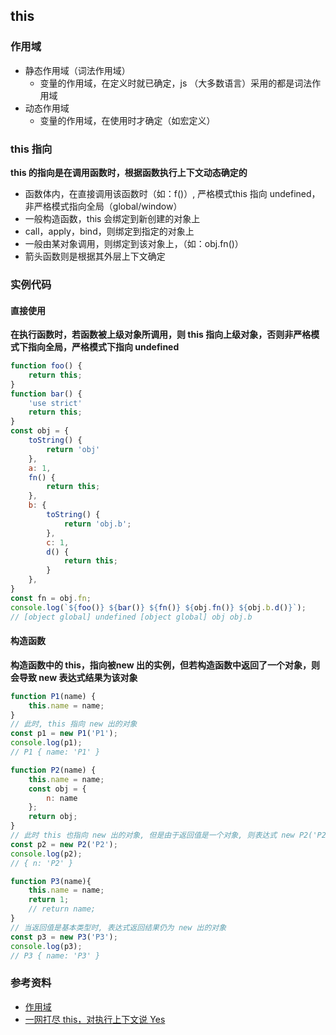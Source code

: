 ## this

### 作用域
* 静态作用域（词法作用域）
	* 变量的作用域，在定义时就已确定，js （大多数语言）采用的都是词法作用域
* 动态作用域
	* 变量的作用域，在使用时才确定（如宏定义）

### this 指向
**this 的指向是在调用函数时，根据函数执行上下文动态确定的**

* 函数体内，在直接调用该函数时（如：f()）, 严格模式this 指向 undefined，非严格模式指向全局（global/window）
* 一般构造函数，this 会绑定到新创建的对象上
* call，apply，bind，则绑定到指定的对象上
* 一般由某对象调用，则绑定到该对象上，（如：obj.fn()）
* 箭头函数则是根据其外层上下文确定

### 实例代码

#### 直接使用
**在执行函数时，若函数被上级对象所调用，则 this 指向上级对象，否则非严格模式下指向全局，严格模式下指向 undefined**

```js
function foo() {
	return this;
}
function bar() {
	'use strict'
	return this;
}
const obj = {
	toString() {
		return 'obj'
	},
	a: 1,
	fn() {
		return this;
	},
	b: {
		toString() {
			return 'obj.b';
		},
		c: 1,
		d() {
			return this;
		}
	},
}
const fn = obj.fn;
console.log(`${foo()} ${bar()} ${fn()} ${obj.fn()} ${obj.b.d()}`); 
// [object global] undefined [object global] obj obj.b
```

#### 构造函数

**构造函数中的 this，指向被new 出的实例，但若构造函数中返回了一个对象，则会导致 new 表达式结果为该对象**

```js
function P1(name) {
	this.name = name;
}
// 此时, this 指向 new 出的对象
const p1 = new P1('P1');
console.log(p1);
// P1 { name: 'P1' }

function P2(name) {
	this.name = name;
	const obj = {
		n: name
	};
	return obj;
}
// 此时 this 也指向 new 出的对象, 但是由于返回值是一个对象, 则表达式 new P2('P2') 返回的并非 new 出的对象,而是 obj 
const p2 = new P2('P2');
console.log(p2);
// { n: 'P2' }

function P3(name){
	this.name = name;
	return 1;
	// return name;
}
// 当返回值是基本类型时, 表达式返回结果仍为 new 出的对象
const p3 = new P3('P3');
console.log(p3);
// P3 { name: 'P3' }
```





### 参考资料
* [作用域](https://zh.wikipedia.org/wiki/%E4%BD%9C%E7%94%A8%E5%9F%9F)
* [一网打尽 this，对执行上下文说 Yes](https://gitbook.cn/gitchat/column/5c91c813968b1d64b1e08fde/topic/5c99a854ccb24267c1d0194f)
